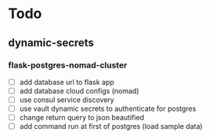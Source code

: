 # Todo

## dynamic-secrets  

### flask-postgres-nomad-cluster

- [ ] add database url to flask app
- [ ] add database cloud configs (nomad)
- [ ] use consul service discovery
- [ ] use vault dynamic secrets to authenticate for postgres
- [ ] change return query to json beautified
- [ ] add command run at first of postgres (load sample data)